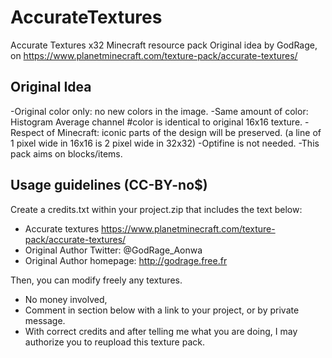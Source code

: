 # AccurateTextures
Accurate Textures x32 Minecraft resource pack
Original idea by GodRage, on https://www.planetminecraft.com/texture-pack/accurate-textures/

<h2>Original Idea</h2>
-Original color only: no new colors in the image.
-Same amount of color: Histogram Average channel #color is identical to original 16x16 texture.
-Respect of Minecraft: iconic parts of the design will be preserved. (a line of 1 pixel wide in 16x16 is 2 pixel wide in 32x32)
-Optifine is not needed.
-This pack aims on blocks/items.


<h2>Usage guidelines (CC-BY-no$)</h2>
Create a credits.txt within your project.zip that includes the text below:

- Accurate textures https://www.planetminecraft.com/texture-pack/accurate-textures/
- Original Author Twitter: @GodRage_Aonwa
- Original Author homepage: http://godrage.free.fr

Then, you can modify freely any textures.
- No money involved,
- Comment in section below with a link to your project, or by private message.
- With correct credits and after telling me what you are doing, I may authorize you to reupload this texture pack.

